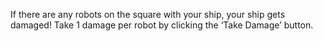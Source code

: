 If there are any robots on the square with your ship, your ship gets damaged! Take 1 damage per robot by clicking the ‘Take Damage’ button.
